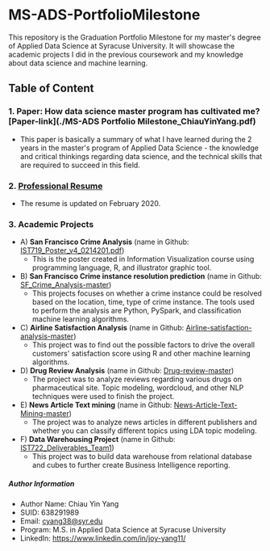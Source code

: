 # MS-ADS-PortfolioMilestone
This repository is the Graduation Portfolio Milestone for my master's degree of Applied Data Science at Syracuse University. It will showcase the academic projects I did in the previous coursework and my knowledge about data science and machine learning.

## Table of Content

### 1. Paper: How data science master program has cultivated me? [Paper-link](./MS-ADS Portfolio Milestone_ChiauYinYang.pdf) 
  - This paper is basically a summary of what I have learned during the 2 years in the master's program of Applied Data Science - the knowledge and critical thinkings regarding data science, and the technical skills that are required to succeed in this field.

### 2. [Professional Resume](./Resume_chiauyinyang_021420.pdf)
  - The resume is updated on February 2020.

### 3. Academic Projects
  * A) **San Francisco Crime Analysis**  (name in Github: [IST719_Poster_v4_0214201.pdf](./IST719_Poster_v4_0214201.pdf))
    - This is the poster created in Information Visualization course using programming language, R, and illustrator graphic tool.
  * B) **San Francisco Crime instance resolution prediction**  (name in Github: [SF_Crime_Analysis-master](./SF_Crime_Analysis-master))
    - This projects focuses on whether a crime instance could be resolved based on the location, time, type of crime instance. The tools used to perform the analysis are Python, PySpark, and classification machine learning algorithms.
  * C) **Airline Satisfaction Analysis**  (name in Github: [Airline-satisfaction-analysis-master](./Airline-satisfaction-analysis-master))
    - This project was to find out the possible factors to drive the overall customers' satisfaction score using R and other machine learning algorithms.
  * D) **Drug Review Analysis**  (name in Github: [Drug-review-master](./Drug-review-master))
    - The project was to analyze reviews regarding various drugs on pharmaceutical site. Topic modeling, wordcloud, and other NLP techniques were used to finish the project.
  * E) **News Article Text mining**  (name in Github: [News-Article-Text-Mining-master](./News-Article-Text-Mining-master))
    - The project was to analyze news articles in different publishers and whether you can classify different topics using LDA topic modeling.
  * F) **Data Warehousing Project**  (name in Github: [IST722_Deliverables_Team1](./IST722_Deliverables_Team1))
    - This project was to build data warehouse from relational database and cubes to further create Business Intelligence reporting.


##### Author Information

* Author Name: Chiau Yin Yang
* SUID: 638291989
* Email: cyang38@syr.edu
* Program: M.S. in Applied Data Science at Syracuse University
* LinkedIn: https://www.linkedin.com/in/joy-yang11/

